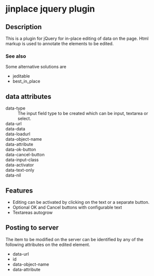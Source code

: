 
# jinplace jquery plugin 

## Description

This is a plugin for jQuery for in-place editing of data on the page.
Html markup is used to annotate the elements to be edited.

### See also

Some alternative solutions are

* jeditable
* best_in_place

## data attributes 
<dl>
<dt> data-type
<dd>The input field type to be created which can be input, textarea or select.
<dt> data-url
<dt> data-data
<dt> data-loadurl
<dt> data-object-name
<dt> data-attribute
<dt> data-ok-button
<dt> data-cancel-button
<dt> data-input-class
<dt> data-activator
<dt> data-text-only
<dt> data-nil
</dl>

## Features

* Editing can be activated by clicking on the text or a separate button.
* Optional OK and Cancel buttons with configurable text
* Textareas autogrow

## Posting to server 

The item to be modified on the server can be identified by any of the
following attributes on the edited element.

* data-url
* id
* data-object-name
* data-attribute
